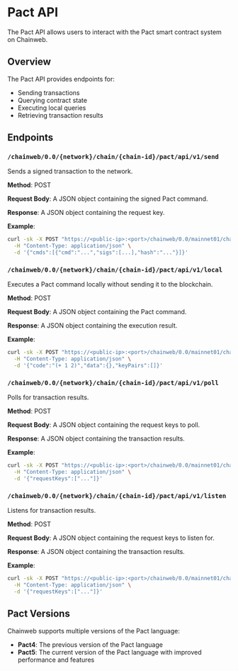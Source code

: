 # Pact API

The Pact API allows users to interact with the Pact smart contract system on Chainweb.

## Overview

The Pact API provides endpoints for:

- Sending transactions
- Querying contract state
- Executing local queries
- Retrieving transaction results

## Endpoints

### `/chainweb/0.0/{network}/chain/{chain-id}/pact/api/v1/send`

Sends a signed transaction to the network.

**Method**: POST

**Request Body**: A JSON object containing the signed Pact command.

**Response**: A JSON object containing the request key.

**Example**:
```bash
curl -sk -X POST "https://<public-ip>:<port>/chainweb/0.0/mainnet01/chain/0/pact/api/v1/send" \
  -H "Content-Type: application/json" \
  -d '{"cmds":[{"cmd":"...","sigs":[...],"hash":"..."}]}'
```

### `/chainweb/0.0/{network}/chain/{chain-id}/pact/api/v1/local`

Executes a Pact command locally without sending it to the blockchain.

**Method**: POST

**Request Body**: A JSON object containing the Pact command.

**Response**: A JSON object containing the execution result.

**Example**:
```bash
curl -sk -X POST "https://<public-ip>:<port>/chainweb/0.0/mainnet01/chain/0/pact/api/v1/local" \
  -H "Content-Type: application/json" \
  -d '{"code":"(+ 1 2)","data":{},"keyPairs":[]}'
```

### `/chainweb/0.0/{network}/chain/{chain-id}/pact/api/v1/poll`

Polls for transaction results.

**Method**: POST

**Request Body**: A JSON object containing the request keys to poll.

**Response**: A JSON object containing the transaction results.

**Example**:
```bash
curl -sk -X POST "https://<public-ip>:<port>/chainweb/0.0/mainnet01/chain/0/pact/api/v1/poll" \
  -H "Content-Type: application/json" \
  -d '{"requestKeys":["..."]}'
```

### `/chainweb/0.0/{network}/chain/{chain-id}/pact/api/v1/listen`

Listens for transaction results.

**Method**: POST

**Request Body**: A JSON object containing the request keys to listen for.

**Response**: A JSON object containing the transaction results.

**Example**:
```bash
curl -sk -X POST "https://<public-ip>:<port>/chainweb/0.0/mainnet01/chain/0/pact/api/v1/listen" \
  -H "Content-Type: application/json" \
  -d '{"requestKeys":["..."]}'
```

## Pact Versions

Chainweb supports multiple versions of the Pact language:

- **Pact4**: The previous version of the Pact language
- **Pact5**: The current version of the Pact language with improved performance and features
